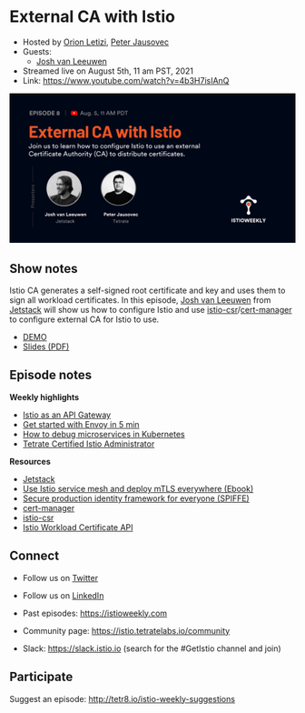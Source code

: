 # External CA with Istio

- Hosted by [Orion Letizi](https://twitter.com/orionletizi), [Peter Jausovec](https://twitter.com/pjausovec)
- Guests:
  - [Josh van Leeuwen](https://twitter.com/joshvanl)
- Streamed live on August 5th, 11 am PST, 2021
- Link: https://www.youtube.com/watch?v=4b3H7isIAnQ

![episode image](008.png)

## Show notes

Istio CA generates a self-signed root certificate and key and uses them to sign all workload certificates. In this episode,  [Josh van Leeuwen](https://twitter.com/joshvanl) from [Jetstack](https://jetstack.io) will show us how to configure Istio and use [istio-csr](https://github.com/cert-manager/istio-csr)/[cert-manager](https://cert-manager.io/) to configure external CA for Istio to use.

- [DEMO](https://github.com/JoshVanL/tetrate-istio-weekly-2021-08-05)
- [Slides (PDF)](https://github.com/JoshVanL/tetrate-istio-weekly-2021-08-05/blob/main/assets/istio_External_CA.pdf)

## Episode notes

**Weekly highlights**
- [Istio as an API Gateway](https://tetr8.io/istio-api-gateway)
- [Get started with Envoy in 5 min](https://tetr8.io/5-minute-envoy)
- [How to debug microservices in Kubernetes](https://tetr8.io/debug-microservices)
- [Tetrate Certified Istio Administrator](https://tetr8.io/istio-administrator)

**Resources**
- [Jetstack](https://www.jetstack.io/)
- [Use Istio service mesh and deploy mTLS everywhere (Ebook)](https://campaigns.jetstack.io/istio_service_mesh/)
- [Secure production identity framework for everyone (SPIFFE)](https://spiffe.io)
- [cert-manager](https://github.com/jetstack/cert-manager)
- [istio-csr](https://github.com/jetstack/istio-csr)
- [Istio Workload Certificate API](https://docs.google.com/document/d/1QACaJW8LpQMvdbPd-EoVtYNcNprTb6vScj72k-qHyT4/edit#heading=h.as1yzu52kj40)


## Connect

- Follow us on [Twitter](https://twitter.com/tetrateio)
- Follow us on [LinkedIn](https://www.linkedin.com/company/tetrate)
- Past episodes: https://istioweekly.com

- Community page: https://istio.tetratelabs.io/community
- Slack: https://slack.istio.io (search for the #GetIstio channel and join)

## Participate

Suggest an episode: http://tetr8.io/istio-weekly-suggestions
